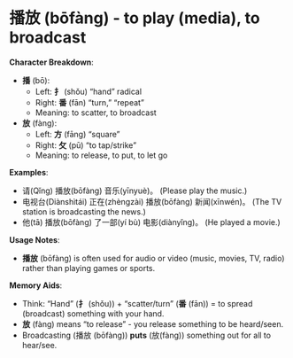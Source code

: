 # **播放 (bōfàng) - to play (media), to broadcast**

**Character Breakdown**:  
- **播** (bō):
  - Left: **扌** (shǒu) “hand” radical
  - Right: **番** (fān) “turn,” “repeat”
  - Meaning: to scatter, to broadcast  
- **放** (fàng):
  - Left: **方** (fāng) “square”
  - Right: **攵** (pū) “to tap/strike”
  - Meaning: to release, to put, to let go

**Examples**:  
- 请(Qǐng) 播放(bōfàng) 音乐(yīnyuè)。 (Please play the music.)  
- 电视台(Diànshìtái) 正在(zhèngzài) 播放(bōfàng) 新闻(xīnwén)。 (The TV station is broadcasting the news.)  
- 他(tā) 播放(bōfàng) 了一部(yí bù) 电影(diànyǐng)。 (He played a movie.)

**Usage Notes**:  
- **播放** (bōfàng) is often used for audio or video (music, movies, TV, radio) rather than playing games or sports.

**Memory Aids**:  
- Think: “Hand” (**扌** (shǒu)) + “scatter/turn” (**番** (fān)) = to spread (broadcast) something with your hand.  
- **放** (fàng) means “to release” - you release something to be heard/seen.  
- Broadcasting (播放 (bōfàng)) **puts** (放(fàng)) something out for all to hear/see.